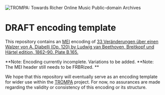 ![TROMPA: Towards Richer Online Music Public-domain Archives](https://trompamusic.eu/sites/default/files/top-bar-logo_0_0.png)

# DRAFT encoding template

This repository contains an [MEI](https://music-encoding.org) encoding of [33 Veränderungen über einen Walzer von A. Diabelli (Op. 120) by Ludwig van Beethoven, Breitkopf und Härtel edition, 1862–90. Plate B.165.](https://imslp.org/wiki/Special:ReverseLookup/53028) 

**Note: Encoding currently incomplete. Variations to be added.
**Note: The MEI header still needs to be FRBRized. **

We hope that this repository will eventually serve as an encoding template for wider use within the [TROMPA](https://trompamusic.eu) project. For now, no assurances are made regarding the validity or consistency of this encoding or its structure.
